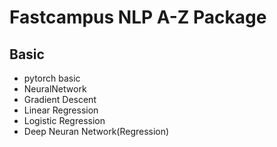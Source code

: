 # Fastcampus NLP A-Z Package  

## Basic
- pytorch basic
- NeuralNetwork
- Gradient Descent
- Linear Regression
- Logistic Regression
- Deep Neuran Network(Regression)
